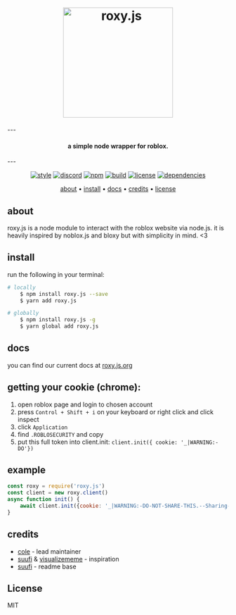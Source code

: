 <h1 align="center">
    <img src="https://raw.githubusercontent.com/colenh/roxy.js/main/img/roxyjs.png" alt="roxy.js" width="250"/>
    <br>
</h1>
---
<h4 align="center">a simple node wrapper for roblox.</h4> 
---
<p align="center">
    <a href="https://standardjs.com"><img src="https://img.shields.io/badge/code_style-standard-blue.svg?style=flat-square" alt="style"/></a>
    <a href="https://discord.gg/WK2qTecTkJ"><img src="https://img.shields.io/badge/discord-roxy.js-blue.svg?style=flat-square" alt="discord"></a>
    <a href="https://www.npmjs.com/package/roxy.js"><img src="https://img.shields.io/npm/v/roxy.js.svg?style=flat-square" alt="npm"></a>
    <a href="https://travis-ci.com/colenh/roxy.js"><img src="https://img.shields.io/travis/com/colenh/roxy.js?style=flat-square" alt="build"/></a>
    <a href="https://app.fossa.com/projects/git%2Bgithub.com%2Fcolenh%2Froxy.js?ref=badge_shield"><img src="https://app.fossa.com/api/projects/git%2Bgithub.com%2Fcolenh%2Froxy.js.svg?type=shield" alt="license"></a>
    <a href="https://david-dm.org/colenh/roxy.js"><img src="https://status.david-dm.org/gh/colenh/roxy.js.svg?style=flat-square" alt="dependencies"></a>
</p>

<p align="center">
  <a href="#about">about</a> •
  <a href="#install">install</a> •
  <a href="#docs">docs</a> •
  <a href="#credits">credits</a> •
  <a href="#license">license</a>
</p>

## about

roxy.js is a node module to interact with the roblox website via node.js. it is heavily inspired by noblox.js and bloxy but with simplicity in mind. <3

## install

run the following in your terminal:
```bash
# locally
    $ npm install roxy.js --save
    $ yarn add roxy.js

# globally
    $ npm install roxy.js -g
    $ yarn global add roxy.js
```

## docs

you can find our current docs at [roxy.js.org](https://roxy.js.org/)
    
## getting your cookie (chrome):

1. open roblox page and login to chosen account
2. press `Control + Shift + i` on your keyboard or right click and click inspect
3. click `Application`
4. find `.ROBLOSECURITY` and copy
5. put this full token into client.init: `client.init({ cookie: '_|WARNING:-DO'})`
    
## example

```js
const roxy = require('roxy.js')
const client = new roxy.client()
async function init() {
    await client.init({cookie: '_|WARNING:-DO-NOT-SHARE-THIS.--Sharing-this-will-allow-someone-to-log-in-as-you-and-to-steal-your-ROBUX-and-items.|_12345678901234567890'})
}
```

## credits

* [cole](https://github.com/colenh) - lead maintainer
* [suufi](https://github.com/suufi) & [visualizememe](https://github.com/visualizememe) - inspiration
* [suufi](https://github.com/suufi) - readme base

## License

MIT
